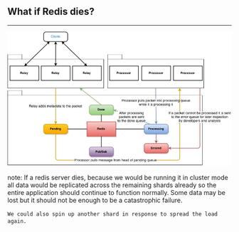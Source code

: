 ##  What if Redis dies?

-------------

![Simple Distributed System](images/simple-distributed-system.jpg)

note:
    If a redis server dies, because we would be running it in cluster mode all data would be replicated across the remaining shards already so the entire application should continue to function normally. Some data may be lost but it should not be enough to be a catastrophic failure.

    We could also spin up another shard in response to spread the load again.
